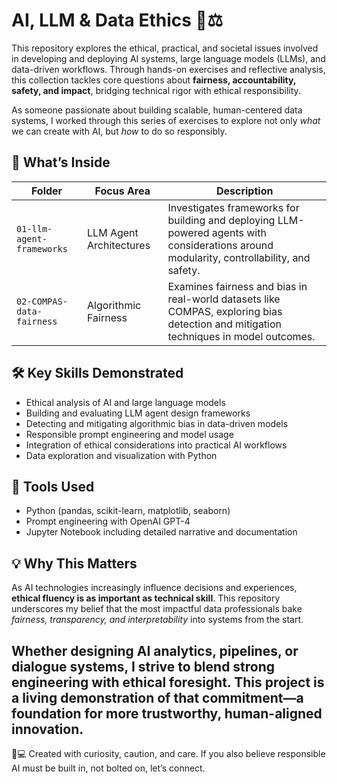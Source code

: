 # AI, LLM & Data Ethics 🤖⚖️

This repository explores the ethical, practical, and societal issues involved in developing and deploying AI systems, large language models (LLMs), and data-driven workflows. Through hands-on exercises and reflective analysis, this collection tackles core questions about **fairness, accountability, safety, and impact**, bridging technical rigor with ethical responsibility.

As someone passionate about building scalable, human-centered data systems, I worked through this series of exercises to explore not only *what* we can create with AI, but *how* to do so responsibly.

## 📁 What’s Inside

| Folder                   | Focus Area                 | Description                                                                                           |
|--------------------------|----------------------------|-----------------------------------------------------------------------------------------------------|
| `01-llm-agent-frameworks`| LLM Agent Architectures    | Investigates frameworks for building and deploying LLM-powered agents with considerations around modularity, controllability, and safety. |
| `02-COMPAS-data-fairness`| Algorithmic Fairness       | Examines fairness and bias in real-world datasets like COMPAS, exploring bias detection and mitigation techniques in model outcomes.        |

## 🛠️ Key Skills Demonstrated

- Ethical analysis of AI and large language models  
- Building and evaluating LLM agent design frameworks  
- Detecting and mitigating algorithmic bias in data-driven models  
- Responsible prompt engineering and model usage  
- Integration of ethical considerations into practical AI workflows  
- Data exploration and visualization with Python  

## 🔧 Tools Used

- Python (pandas, scikit-learn, matplotlib, seaborn)  
- Prompt engineering with OpenAI GPT-4  
- Jupyter Notebook including detailed narrative and documentation  

## 💡 Why This Matters

As AI technologies increasingly influence decisions and experiences, **ethical fluency is as important as technical skill**. This repository underscores my belief that the most impactful data professionals bake *fairness, transparency, and interpretability* into systems from the start.

Whether designing AI analytics, pipelines, or dialogue systems, I strive to blend strong engineering with ethical foresight. This project is a living demonstration of that commitment—a foundation for more trustworthy, human-aligned innovation.
---
👩💻 Created with curiosity, caution, and care. If you also believe responsible AI must be built in, not bolted on, let’s connect.
